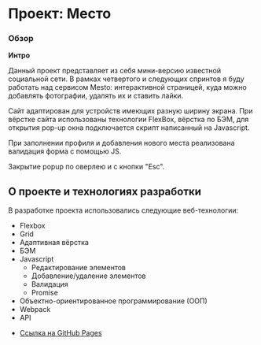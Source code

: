 # Проект: Место

### Обзор

**Интро**

Данный проект представляет из себя мини-версию известной социальной сети.
В рамках четвертого и следующих спринтов я буду работать над сервисом Mesto: интерактивной страницей, куда можно добавлять фотографии, удалять их и ставить лайки.

Сайт адаптирован для устройств имеющих разную ширину экрана. При вёрстке сайта использованы технологии FlexBox, вёрстка по БЭМ, для открытия pop-up окна подключается скрипт написанный на Javascript.

При заполнении профиля и добавления нового места реализована валидация форма с помощью JS.

Закрытие popup по оверлею и с кнопки "Esc".


## О проекте и технологиях разработки

В разработке проекта использовались следующие веб-технологии:

<ul>
  <li>Flexbox</li>
  <li>Grid</li>
  <li>Адаптивная вёрстка</li>
  <li>БЭМ</li>
  <li>Javascript
    <ul>
      <li>Редактирование элементов</li>
      <li>Добавление/удаление элементов</li>
      <li>Валидация</li>
      <li>Promise</li>
    </ul>
  </li>
    <li>Объектно-ориентированное программирование (ООП)</li>
    <li>Webpack</li>
    <li>API</li>
</ul>

* [Ссылка на GitHub Pages](https://energetikk.github.io/mesto/index.html)
